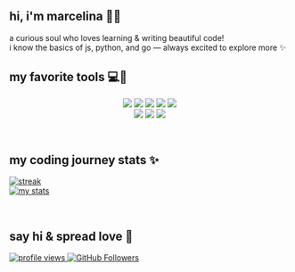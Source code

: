 ## hi, i'm marcelina 🌙💖  
a curious soul who loves learning & writing beautiful code!  
i know the basics of js, python, and go — always excited to explore more ✨  

## my favorite tools 💻🌸

<p align="center"> 
    <img src="https://img.shields.io/badge/Python-F9C7D3?style=for-the-badge&logo=python&logoColor=4B8BBE&color=4B4453&labelColor=2E2B3E">  
    <img src="https://img.shields.io/badge/JavaScript-FFF1A6?style=for-the-badge&logo=javascript&logoColor=F7DF1E&color=4B4453&labelColor=2E2B3E">  
    <img src="https://img.shields.io/badge/TypeScript-A3CEF1?style=for-the-badge&logo=typescript&logoColor=white&color=4B4453&labelColor=2E2B3E">  
    <img src="https://img.shields.io/badge/lua-A2D2FF?style=for-the-badge&logo=lua&logoColor=white&color=4B4453&labelColor=2E2B3E">  
    <img src="https://img.shields.io/badge/go-9AD0EC?style=for-the-badge&logo=go&logoColor=white&color=4B4453&labelColor=2E2B3E">  
    <br/>
    <img src="https://img.shields.io/badge/Express%20js-F8BAD4?style=for-the-badge&logo=express&logoColor=black&color=4B4453&labelColor=2E2B3E">  
    <img src="https://img.shields.io/badge/VSCode-92C6FF?style=for-the-badge&logo=visual%20studio%20code&logoColor=white&color=4B4453&labelColor=2E2B3E">  
    <img src="https://img.shields.io/badge/NeoVim-91D8E4?style=for-the-badge&logo=neovim&logoColor=white&color=4B4453&labelColor=2E2B3E">  
</p>

<br/>

## my coding journey stats ✨  
<a href="https://github.com/marcelpkg"><img alt="streak" src="https://github-readme-streak-stats.herokuapp.com/?user=marcelpkg&theme=dark&hide_border=true&background=2E2B3E&ring=F9C7D3&fire=F8BAD4&currStreakNum=F8BAD4&stroke=92C6FF"></a>  
<a href="https://github.com/marcelpkg"><img alt="my stats" src="https://github-readme-stats.vercel.app/api?username=marcelpkg&show_icons=true&count_private=true&theme=dark&hide_border=true&bg_color=2E2B3E&title_color=F9C7D3&text_color=E3D7F1&icon_color=F8BAD4" /></a>  

<br/>

## say hi & spread love 💌  
<a href="https://github.com/Meghna-DAS/github-profile-views-counter">
    <img src="https://komarev.com/ghpvc/?username=marcelpkg&color=F8BAD4&style=flat-square" alt="profile views"/>
</a>
<a href="https://github.com/marcelpkg?tab=followers">
    <img src="https://img.shields.io/github/followers/marcelpkg?label=Followers&style=social&color=F8BAD4" alt="GitHub Followers"/>
</a>

